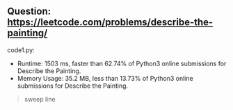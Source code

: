 ## Question: https://leetcode.com/problems/describe-the-painting/

code1.py:
* Runtime: 1503 ms, faster than 62.74% of Python3 online submissions for Describe the Painting.
* Memory Usage: 35.2 MB, less than 13.73% of Python3 online submissions for Describe the Painting.
> sweep line
